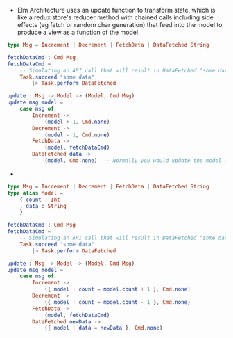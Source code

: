 -   Elm Architecture uses an update function to transform state, which is like a redux store's reducer method with chained calls including side effects (eg fetch or random char generation) that feed into the model to produce a view as a function of the model.
```elm
type Msg = Increment | Decrement | FetchData | DataFetched String

fetchDataCmd : Cmd Msg
fetchDataCmd =
    -- Simulating an API call that will result in DataFetched "some data"
    Task.succeed "some data"
        |> Task.perform DataFetched

update : Msg -> Model -> (Model, Cmd Msg)
update msg model =
    case msg of
        Increment ->
            (model + 1, Cmd.none)
        Decrement ->
            (model - 1, Cmd.none)
        FetchData ->
            (model, fetchDataCmd)
        DataFetched data ->
            (model, Cmd.none)  -- Normally you would update the model with the fetched data
```

-
```elm
type Msg = Increment | Decrement | FetchData | DataFetched String
type alias Model =
    { count : Int
    , data : String
    }

fetchDataCmd : Cmd Msg
fetchDataCmd =
    -- Simulating an API call that will result in DataFetched "some data"
    Task.succeed "some data"
        |> Task.perform DataFetched

update : Msg -> Model -> (Model, Cmd Msg)
update msg model =
    case msg of
        Increment ->
            ({ model | count = model.count + 1 }, Cmd.none)
        Decrement ->
            ({ model | count = model.count - 1 }, Cmd.none)
        FetchData ->
            (model, fetchDataCmd)
        DataFetched newData ->
            ({ model | data = newData }, Cmd.none)
```

